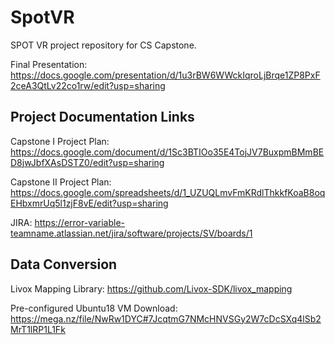 # SpotVR
SPOT VR project repository for CS Capstone.

Final Presentation: https://docs.google.com/presentation/d/1u3rBW6WWckIqroLjBrqe1ZP8PxF2ceA3QtLv22co1rw/edit?usp=sharing

## Project Documentation Links
Capstone I Project Plan: https://docs.google.com/document/d/1Sc3BTIOo35E4TojJV7BuxpmBMmBED8jwJbfXAsDSTZ0/edit?usp=sharing

Capstone II Project Plan: https://docs.google.com/spreadsheets/d/1_UZUQLmvFmKRdlThkkfKoaB8oqEHbxmrUq5l1zjF8vE/edit?usp=sharing

JIRA: https://error-variable-teamname.atlassian.net/jira/software/projects/SV/boards/1

## Data Conversion
Livox Mapping Library: https://github.com/Livox-SDK/livox_mapping

Pre-configured Ubuntu18 VM Download: https://mega.nz/file/NwRw1DYC#7JcqtmG7NMcHNVSGy2W7cDcSXq4lSb2MrT1lRP1L1Fk
